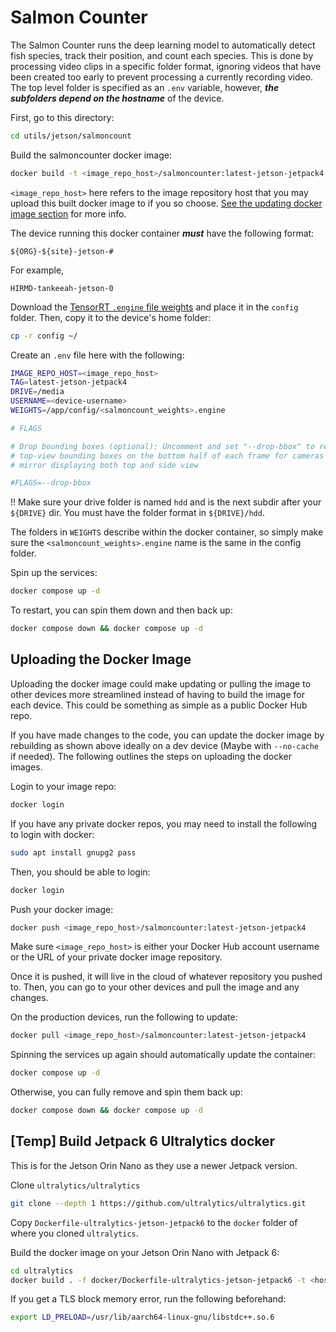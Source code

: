 # Salmon Counter

The Salmon Counter runs the deep learning model to automatically detect fish
species, track their position, and count each species. This is done by
processing video clips in a specific folder format, ignoring videos that have
been created too early to prevent processing a currently recording video. The
top level folder is specified as an `.env` variable, however, ***the subfolders
depend on the hostname*** of the device.

First, go to this directory:
```bash
cd utils/jetson/salmoncount
```

Build the salmoncounter docker image:
```bash
docker build -t <image_repo_host>/salmoncounter:latest-jetson-jetpack4 .
```

`<image_repo_host>` here refers to the image repository host that you may
upload this built docker image to if you so choose. [See the updating docker
image section](#uploading-the-docker-image) for more info.

The device running this docker container ***must*** have the following format:
```
${ORG}-${site}-jetson-#
```

For example,
```
HIRMD-tankeeah-jetson-0
```

Download the [TensorRT `.engine` file weights](/README.md#dataset-and-models)
and place it in the `config` folder. Then, copy it to the device's home folder:

```bash
cp -r config ~/
```

Create an `.env` file here with the following:
```bash
IMAGE_REPO_HOST=<image_repo_host>
TAG=latest-jetson-jetpack4
DRIVE=/media
USERNAME=<device-username>
WEIGHTS=/app/config/<salmoncount_weights>.engine

# FLAGS

# Drop bounding boxes (optional): Uncomment and set "--drop-bbox" to remove
# top-view bounding boxes on the bottom half of each frame for cameras with a
# mirror displaying both top and side view

#FLAGS=--drop-bbox
```

!! Make sure your drive folder is named `hdd` and is the next subdir after your `${DRIVE}` dir.
You must have the folder format in `${DRIVE}/hdd`.

The folders in `WEIGHTS` describe within the docker container, so simply
make sure the `<salmoncount_weights>.engine` name is the same in the config
folder.

Spin up the services:
```bash
docker compose up -d
```

To restart, you can spin them down and then back up:
```bash
docker compose down && docker compose up -d
```

## Uploading the Docker Image

Uploading the docker image could make updating or pulling the image to other
devices more streamlined instead of having to build the image for each device.
This could be something as simple as a public Docker Hub repo.

If you have made changes to the code, you can update the docker image by
rebuilding as shown above ideally on a dev device (Maybe with `--no-cache` if
needed). The following outlines the steps on uploading the docker images.

Login to your image repo:

```bash
docker login
```

If you have any private docker repos, you may need to install
the following to login with docker:
```bash
sudo apt install gnupg2 pass
```

Then, you should be able to login:
```bash
docker login
```

Push your docker image:

```bash
docker push <image_repo_host>/salmoncounter:latest-jetson-jetpack4
```

Make sure `<image_repo_host>` is either your Docker Hub account username or the
URL of your private docker image repository.

Once it is pushed, it will live in the cloud of whatever repository you pushed
to. Then, you can go to your other devices and pull the image and any changes.

On the production devices, run the following to update:

```bash
docker pull <image_repo_host>/salmoncounter:latest-jetson-jetpack4
```

Spinning the services up again should automatically update the container:

```bash
docker compose up -d
```

Otherwise, you can fully remove and spin them back up:

```bash
docker compose down && docker compose up -d
```

## [Temp] Build Jetpack 6 Ultralytics docker

This is for the Jetson Orin Nano as they use a newer Jetpack version.

Clone `ultralytics/ultralytics`

```bash
git clone --depth 1 https://github.com/ultralytics/ultralytics.git
```

Copy `Dockerfile-ultralytics-jetson-jetpack6` to the `docker` folder of where you cloned `ultralytics`.

Build the docker image on your Jetson Orin Nano with Jetpack 6:
```bash
cd ultralytics
docker build . -f docker/Dockerfile-ultralytics-jetson-jetpack6 -t <host>/ultralytics:latest-jetson-jetpack6
```

If you get a TLS block memory error, run the following beforehand:
```bash
export LD_PRELOAD=/usr/lib/aarch64-linux-gnu/libstdc++.so.6
```
